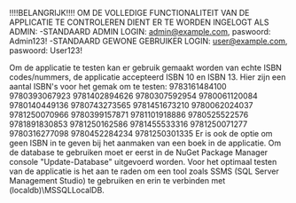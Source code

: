 !!!!BELANGRIJK!!!!
OM DE VOLLEDIGE FUNCTIONALITEIT VAN DE APPLICATIE TE CONTROLEREN DIENT ER TE WORDEN INGELOGT ALS ADMIN:
-STANDAARD ADMIN LOGIN: admin@example.com, paswoord: Admin123!
-STANDAARD GEWONE GEBRUIKER LOGIN: user@example.com, paswoord: User123!

Om de applicatie te testen kan er gebruik gemaakt worden van echte ISBN codes/nummers, de applicatie accepteerd ISBN 10 en ISBN 13. Hier zijn een aantal ISBN's voor het gemak om te testen: 9783161484100 9780393067923 9781402894626 9780307592954 9780061120084 9780140449136 9780743273565 9781451673210 9780062024037 9781250070966 9780399157871 9781101918886 9780525522576 9781891830853 9781250162586 9781455533316 9781250071277 9780316277098 9780452284234 9781250301335 Er is ook de optie om geen ISBN in te geven bij het aanmaken van een boek in de applicatie. Om de database te gebruiken moet er eerst in de NuGet Package Manager console "Update-Database" uitgevoerd worden. Voor het optimaal testen van de applicatie is het aan te raden om een tool zoals SSMS (SQL Server Management Studio) te gebruiken en erin te verbinden met (localdb)\MSSQLLocalDB.

